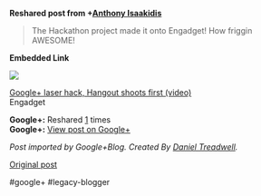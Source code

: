 <!--
date: '2011-11-08'
published: true
slug: 2011-11-hackathon-project-made-it-onto-engadget
time_to_read: 5
title: The Hackathon project made it onto Engadget! How friggin AWESOME!
-->

  
  
**Reshared post from +[Anthony Isaakidis](https://plus.google.com/105349722296626420678)**  
> The Hackathon project made it onto Engadget! How friggin AWESOME!

**Embedded Link**

  

![](http://images0-focus-opensocial.googleusercontent.com/gadgets/proxy?container=focus&gadget=a&resize_h=100&url=http%3A%2F%2Fwww.blogcdn.com%2Fwww.engadget.com%2Fmedia%2F2011%2F11%2Fhanglaser71111-1320698348.jpg)

  
 [Google+ laser hack, Hangout shoots first (video)](http://www.engadget.com/2011/11/07/google-laser-hack-hangout-shoots-first-video/)  
 Engadget

**Google+:** Reshared [1](https://plus.google.com/103392016560023386646/posts/S9KUkrPddDX) times  
 **Google+:** [View post on Google+](https://plus.google.com/103392016560023386646/posts/S9KUkrPddDX)

  
  
*Post imported by Google+Blog. Created By [Daniel Treadwell](http://minimali.se/).*

[Original post](https://ysfk.blogspot.com/2011/11/hackathon-project-made-it-onto-engadget.html)

#google+ #legacy-blogger 